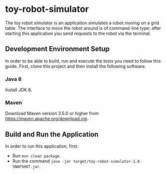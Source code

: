 # toy-robot-simulator

The toy robot simulator is an application simulates a robot moving on a grid table. The interface to move the robot 
around is of command-line type: after starting this application you send requests to the robot via the terminal.

## Development Environment Setup

In order to be able to build, run and execute the tests you need to follow this guide. First, clone this project and 
then install the following software.

### Java 8

Install JDK 8. 

### Maven

Download Maven version 3.5.0 or higher from https://maven.apache.org/download.cgi.

## Build and Run the Application

In order to run this application, first:

* Run `mvn clean package`.
* Run the command `java -jar target/toy-robot-simulator-1.0-SNAPSHOT.jar`.
